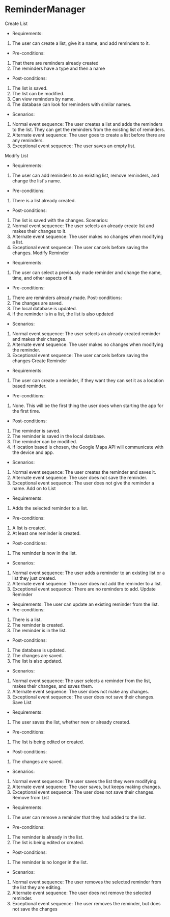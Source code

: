 # ReminderManager
Create List
* Requirements: 
1. The user can create a list, give it a name, and add reminders to it.
* Pre-conditions:
1. That there are reminders already created
2. The reminders have a type and then a name
* Post-conditions:
1. The list is saved.
2. The list can be modified.
3. Can view reminders by name.
4. The database can look for reminders with similar names.
* Scenarios:
1. Normal event sequence: The user creates a list and adds the reminders to the list. They can get the reminders from the existing list of reminders.
2. Alternate event sequence: The user goes to create a list before there are any reminders.
3. Exceptional event sequence: The user saves an empty list.

Modify List
* Requirements:
1. The user can add reminders to an existing list, remove reminders, and change the list's name.
* Pre-conditions:
1. There is a list already created.
* Post-conditions:
1. The list is saved with the changes.
Scenarios:
1. Normal event sequence: The user selects an already create list and makes their changes to it.
2. Alternate event sequence: The user makes no changes when modifying a list.
3. Exceptional event sequence: The user cancels before saving the changes.
Modify Reminder
* Requirements:
1. The user can select a previously made reminder and change the name, time, and other aspects of it.
* Pre-conditions:
1. There are reminders already made.
Post-conditions:
1. The changes are saved.
2. The local database is updated.
3. If the reminder is in a list, the list is also updated
* Scenarios:
1. Normal event sequence: The user selects an already created reminder and makes their changes.
2. Alternate event sequence: The user makes no changes when modifying the reminder.
3. Exceptional event sequence: The user cancels before saving the changes
Create Reminder
* Requirements:
1. The user can create a reminder, if they want they can set it as a location based reminder.
* Pre-conditions:
1. None. This will be the first thing the user does when starting the app for the first time.
* Post-conditions:
1. The reminder is saved.
2. The reminder is saved in the local database.
3. The reminder can be modified.
4. If location based is chosen, the Google Maps API will communicate with the device and app.
* Scenarios:
1. Normal event sequence: The user creates the reminder and saves it.
2. Alternate event sequence: The user does not save the reminder.
3. Exceptional event sequence: The user does not give the reminder a name.
Add on to List
* Requirements:
1. Adds the selected reminder to a list.
* Pre-conditions:
1. A list is created.
2. At least one reminder is created.
* Post-conditions:
1. The reminder is now in the list.
* Scenarios:
1. Normal event sequence: The user adds a reminder to an existing list or a list they just created.
2. Alternate event sequence: The user does not add the reminder to a list.
3. Exceptional event sequence: There are no reminders to add.
Update Reminder
* Requirements:
The user can update an existing reminder from the list.
* Pre-conditions:
1. There is a list.
2. The reminder is created.
3. The reminder is in the list.
* Post-conditions:
1. The database is updated.
2. The changes are saved.
3. The list is also updated.
* Scenarios:
1. Normal event sequence: The user selects a reminder from the list, makes their changes, and saves them.
2. Alternate event sequence: The user does not make any changes.
3. Exceptional event sequence: The user does not save their changes.
Save List
* Requirements:
1. The user saves the list, whether new or already created.
* Pre-conditions:
1. The list is being edited or created.
* Post-conditions:
1. The changes are saved.
* Scenarios:
1. Normal event sequence: The user saves the list they were modifying.
2. Alternate event sequence: The user saves, but keeps making changes.
3. Exceptional event sequence: The user does not save their changes.
Remove from List
* Requirements:
1. The user can remove a reminder that they had added to the list.
* Pre-conditions:
1. The reminder is already in the list.
2. The list is being edited or created.
* Post-conditions:
1. The reminder is no longer in the list.
* Scenarios:
1. Normal event sequence: The user removes the selected reminder from the list they are editing.
2. Alternate event sequence: The user does not remove the selected reminder.
3. Exceptional event sequence: The user removes the reminder, but does not save the changes
